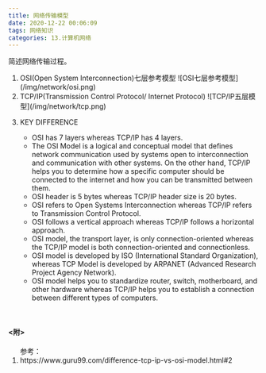 ```yaml
---
title: 网络传输模型
date: 2020-12-22 00:06:09
tags: 网络知识
categories: 13.计算机网络
---
```

<p>简述网络传输过程。</p>

<!-- more -->

<ol>
  <li class="pt">
    OSI(Open System Interconnection)七层参考模型
    ![OSI七层参考模型](/img/network/osi.png)
  </li>
  <li class="pt">
    TCP/IP(Transmission Control Protocol/ Internet Protocol)
    ![TCP/IP五层模型](/img/network/tcp.png)
  </li>
  <li class="pt">
    <p>KEY DIFFERENCE</p>
    <ul>
      <li>OSI has 7 layers whereas TCP/IP has 4 layers.</li>
      <li>The OSI Model is a logical and conceptual model that defines network communication used by systems open to interconnection and communication with other systems. On the other hand, TCP/IP helps you to determine how a specific computer should be connected to the internet and how you can be transmitted between them.</li>
      <li>OSI header is 5 bytes whereas TCP/IP header size is 20 bytes.</li>
      <li>OSI refers to Open Systems Interconnection whereas TCP/IP refers to Transmission Control Protocol.</li>
      <li>OSI follows a vertical approach whereas TCP/IP follows a horizontal approach.</li>
      <li>OSI model, the transport layer, is only connection-oriented whereas the TCP/IP model is both connection-oriented and connectionless.</li>
      <li>OSI model is developed by ISO (International Standard Organization), whereas TCP Model is developed by ARPANET (Advanced Research Project Agency Network).</li>
      <li>OSI model helps you to standardize router, switch, motherboard, and other hardware whereas TCP/IP helps you to establish a connection between different types of computers.</li>
    </ul>
  </li>
</ol>

<h4 style="margin-top:50px;"><附></h4>
<ol>参考：
  <li>https://www.guru99.com/difference-tcp-ip-vs-osi-model.html#2</li>
</ol>
